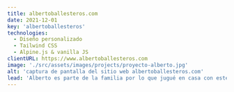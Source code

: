 ```yaml
---
title: albertoballesteros.com
date: 2021-12-01
key: 'albertoballesteros'
technologies:
  - Diseño personalizado
  - Tailwind CSS
  - Alpine.js & vanilla JS
clientURL: https://www.albertoballesteros.com
image: './src/assets/images/projects/proyecto-alberto.jpg'
alt: 'captura de pantalla del sitio web albertoballesteros.com'
lead: 'Alberto es parte de la familia por lo que jugué en casa con este proyecto. La web, creada con el método Jamstack (Eleventy, Netlify, Stripe), tenía que representar el dinamismo, la fuerza y la electricidad del nuevo disco del cantautor. Cuenta con un shop para vender discos y otros productos de merchandaising. Además del la web, soy los responsable del diseño y la fotografía de la imagen del nuevo disco.'
---
```

